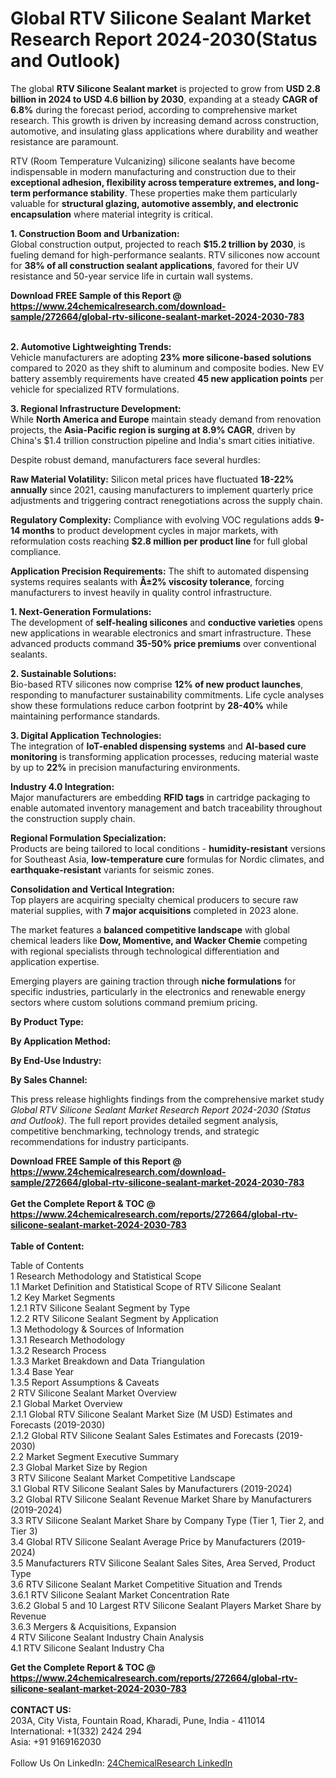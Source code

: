 <h1>Global RTV Silicone Sealant Market Research Report 2024-2030(Status and Outlook)</h1><p>The global <strong>RTV Silicone Sealant market</strong> is projected to grow from <strong>USD 2.8 billion in 2024 to USD 4.6 billion by 2030</strong>, expanding at a steady <strong>CAGR of 6.8%</strong> during the forecast period, according to comprehensive market research. This growth is driven by increasing demand across construction, automotive, and insulating glass applications where durability and weather resistance are paramount.</p><p>RTV (Room Temperature Vulcanizing) silicone sealants have become indispensable in modern manufacturing and construction due to their <strong>exceptional adhesion, flexibility across temperature extremes, and long-term performance stability</strong>. These properties make them particularly valuable for <strong>structural glazing, automotive assembly, and electronic encapsulation</strong> where material integrity is critical.</p><p><strong>1. Construction Boom and Urbanization:</strong><br>
Global construction output, projected to reach <strong>$15.2 trillion by 2030</strong>, is fueling demand for high-performance sealants. RTV silicones now account for <strong>38% of all construction sealant applications</strong>, favored for their UV resistance and 50-year service life in curtain wall systems.</p><div><b>Download FREE Sample of this Report @ 
            <a href="https://www.24chemicalresearch.com/download-sample/272664/global-rtv-silicone-sealant-market-2024-2030-783">
            https://www.24chemicalresearch.com/download-sample/272664/global-rtv-silicone-sealant-market-2024-2030-783</a></b></div><br><p><strong>2. Automotive Lightweighting Trends:</strong><br>
Vehicle manufacturers are adopting <strong>23% more silicone-based solutions</strong> compared to 2020 as they shift to aluminum and composite bodies. New EV battery assembly requirements have created <strong>45 new application points</strong> per vehicle for specialized RTV formulations.</p><p><strong>3. Regional Infrastructure Development:</strong><br>
While <strong>North America and Europe</strong> maintain steady demand from renovation projects, the <strong>Asia-Pacific region is surging at 8.9% CAGR</strong>, driven by China's $1.4 trillion construction pipeline and India's smart cities initiative.</p><p>Despite robust demand, manufacturers face several hurdles:</p><p><strong>Raw Material Volatility:</strong> Silicon metal prices have fluctuated <strong>18-22% annually</strong> since 2021, causing manufacturers to implement quarterly price adjustments and triggering contract renegotiations across the supply chain.</p><p><strong>Regulatory Complexity:</strong> Compliance with evolving VOC regulations adds <strong>9-14 months</strong> to product development cycles in major markets, with reformulation costs reaching <strong>$2.8 million per product line</strong> for full global compliance.</p><p><strong>Application Precision Requirements:</strong> The shift to automated dispensing systems requires sealants with <strong>Â±2% viscosity tolerance</strong>, forcing manufacturers to invest heavily in quality control infrastructure.</p><p><strong>1. Next-Generation Formulations:</strong><br>
The development of <strong>self-healing silicones</strong> and <strong>conductive varieties</strong> opens new applications in wearable electronics and smart infrastructure. These advanced products command <strong>35-50% price premiums</strong> over conventional sealants.</p><p><strong>2. Sustainable Solutions:</strong><br>
Bio-based RTV silicones now comprise <strong>12% of new product launches</strong>, responding to manufacturer sustainability commitments. Life cycle analyses show these formulations reduce carbon footprint by <strong>28-40%</strong> while maintaining performance standards.</p><p><strong>3. Digital Application Technologies:</strong><br>
The integration of <strong>IoT-enabled dispensing systems</strong> and <strong>AI-based cure monitoring</strong> is transforming application processes, reducing material waste by up to <strong>22%</strong> in precision manufacturing environments.</p><p><strong>Industry 4.0 Integration:</strong><br>
    Major manufacturers are embedding <strong>RFID tags</strong> in cartridge packaging to enable automated inventory management and batch traceability throughout the construction supply chain.</p><p><strong>Regional Formulation Specialization:</strong><br>
    Products are being tailored to local conditions - <strong>humidity-resistant</strong> versions for Southeast Asia, <strong>low-temperature cure</strong> formulas for Nordic climates, and <strong>earthquake-resistant</strong> variants for seismic zones.</p><p><strong>Consolidation and Vertical Integration:</strong><br>
    Top players are acquiring specialty chemical producers to secure raw material supplies, with <strong>7 major acquisitions</strong> completed in 2023 alone.</p><p>The market features a <strong>balanced competitive landscape</strong> with global chemical leaders like <strong>Dow, Momentive, and Wacker Chemie</strong> competing with regional specialists through technological differentiation and application expertise.</p><p>Emerging players are gaining traction through <strong>niche formulations</strong> for specific industries, particularly in the electronics and renewable energy sectors where custom solutions command premium pricing.</p><p><strong>By Product Type:</strong></p><p><strong>By Application Method:</strong></p><p><strong>By End-Use Industry:</strong></p><p><strong>By Sales Channel:</strong></p><p>This press release highlights findings from the comprehensive market study <em>Global RTV Silicone Sealant Market Research Report 2024-2030 (Status and Outlook)</em>. The full report provides detailed segment analysis, competitive benchmarking, technology trends, and strategic recommendations for industry participants.</p><div><b>Download FREE Sample of this Report @ 
            <a href="https://www.24chemicalresearch.com/download-sample/272664/global-rtv-silicone-sealant-market-2024-2030-783">
            https://www.24chemicalresearch.com/download-sample/272664/global-rtv-silicone-sealant-market-2024-2030-783</a></b></div><br><div><b>Get the Complete Report & TOC @ 
            <a href="https://www.24chemicalresearch.com/reports/272664/global-rtv-silicone-sealant-market-2024-2030-783">
            https://www.24chemicalresearch.com/reports/272664/global-rtv-silicone-sealant-market-2024-2030-783</a></b></div><br>
            <b>Table of Content:</b><p>Table of Contents<br />
1 Research Methodology and Statistical Scope<br />
1.1 Market Definition and Statistical Scope of RTV Silicone Sealant<br />
1.2 Key Market Segments<br />
1.2.1 RTV Silicone Sealant Segment by Type<br />
1.2.2 RTV Silicone Sealant Segment by Application<br />
1.3 Methodology & Sources of Information<br />
1.3.1 Research Methodology<br />
1.3.2 Research Process<br />
1.3.3 Market Breakdown and Data Triangulation<br />
1.3.4 Base Year<br />
1.3.5 Report Assumptions & Caveats<br />
2 RTV Silicone Sealant Market Overview<br />
2.1 Global Market Overview<br />
2.1.1 Global RTV Silicone Sealant Market Size (M USD) Estimates and Forecasts (2019-2030)<br />
2.1.2 Global RTV Silicone Sealant Sales Estimates and Forecasts (2019-2030)<br />
2.2 Market Segment Executive Summary<br />
2.3 Global Market Size by Region<br />
3 RTV Silicone Sealant Market Competitive Landscape<br />
3.1 Global RTV Silicone Sealant Sales by Manufacturers (2019-2024)<br />
3.2 Global RTV Silicone Sealant Revenue Market Share by Manufacturers (2019-2024)<br />
3.3 RTV Silicone Sealant Market Share by Company Type (Tier 1, Tier 2, and Tier 3)<br />
3.4 Global RTV Silicone Sealant Average Price by Manufacturers (2019-2024)<br />
3.5 Manufacturers RTV Silicone Sealant Sales Sites, Area Served, Product Type<br />
3.6 RTV Silicone Sealant Market Competitive Situation and Trends<br />
3.6.1 RTV Silicone Sealant Market Concentration Rate<br />
3.6.2 Global 5 and 10 Largest RTV Silicone Sealant Players Market Share by Revenue<br />
3.6.3 Mergers & Acquisitions, Expansion<br />
4 RTV Silicone Sealant Industry Chain Analysis<br />
4.1 RTV Silicone Sealant Industry Cha</p><div><b>Get the Complete Report & TOC @ 
            <a href="https://www.24chemicalresearch.com/reports/272664/global-rtv-silicone-sealant-market-2024-2030-783">
            https://www.24chemicalresearch.com/reports/272664/global-rtv-silicone-sealant-market-2024-2030-783</a></b></div><br><b>CONTACT US:</b><br>
            203A, City Vista, Fountain Road, Kharadi, Pune, India - 411014<br>
            International: +1(332) 2424 294<br>
            Asia: +91 9169162030 <br><br>
            Follow Us On LinkedIn: <a href="https://www.linkedin.com/company/24chemicalresearch/">24ChemicalResearch LinkedIn</a>